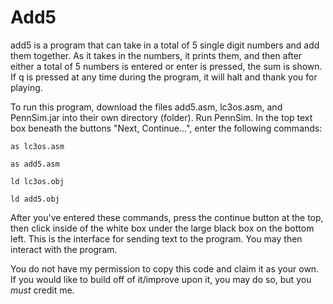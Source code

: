 # Add5
add5 is a program that can take in a total of 5 single digit numbers and add them together. As it takes in the numbers, it prints them, and then after either a total of 5 numbers is entered or enter is pressed, the sum is shown. If q is pressed at any time during the program, it will halt and thank you for playing. 


To run this program, download the files add5.asm, lc3os.asm, and PennSim.jar into their own directory (folder). Run PennSim. 
In the top text box beneath the buttons "Next, Continue...", enter the following commands:

`as lc3os.asm`

`as add5.asm`

`ld lc3os.obj`

`ld add5.obj`

After you've entered these commands, press the continue button at the top, then click inside of the white box under the large black box on the bottom left. This is the interface for sending text to the program. You may then interact with the program.



You do not have my permission to copy this code and claim it as your own. If you would like to build off of it/improve upon it, you may do so, but you *must* credit me.
